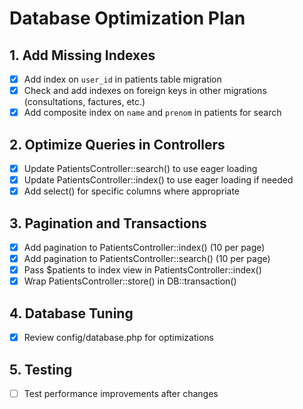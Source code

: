 # Database Optimization Plan

## 1. Add Missing Indexes
- [x] Add index on `user_id` in patients table migration
- [x] Check and add indexes on foreign keys in other migrations (consultations, factures, etc.)
- [x] Add composite index on `name` and `prenom` in patients for search

## 2. Optimize Queries in Controllers
- [x] Update PatientsController::search() to use eager loading
- [x] Update PatientsController::index() to use eager loading if needed
- [x] Add select() for specific columns where appropriate

## 3. Pagination and Transactions
- [x] Add pagination to PatientsController::index() (10 per page)
- [x] Add pagination to PatientsController::search() (10 per page)
- [x] Pass $patients to index view in PatientsController::index()
- [x] Wrap PatientsController::store() in DB::transaction()

## 4. Database Tuning
- [x] Review config/database.php for optimizations

## 5. Testing
- [ ] Test performance improvements after changes
